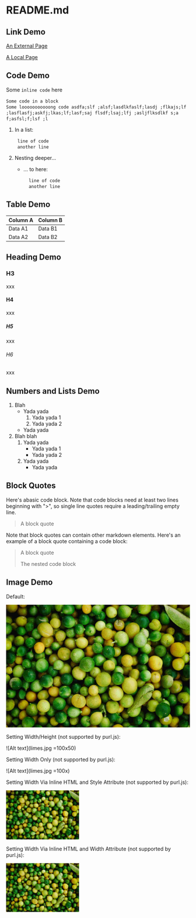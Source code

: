 README.md
================

Link Demo
----------------

[An External Page](https://daringfireball.net/projects/markdown/syntax)

[A Local Page](other-page.md)

Code Demo
----------------

Some ```inline code``` here

	Some code in a block
	Some looooooooooong code asdfa;slf ;alsf;lasdlkfaslf;lasdj ;flkajs;lf ;lasflasfj;askfj;lkas;lf;lasf;saj flsdf;lsaj;lfj ;asljflksdlkf s;a f;asfsl;f;lsf ;l

1. In a list:

		line of code
		another line

1. Nesting deeper...

	* ... to here:

			line of code
			another line

Table Demo
----------------

| Column A | Column B |
| -------- | -------- |
| Data A1  | Data B1  |
| Data A2  | Data B2  |


Heading Demo
----------------

### H3

xxx

#### H4

xxx

##### H5

xxx

###### H6

xxx


Numbers and Lists Demo
----------------

1. Blah
	* Yada yada
		1. Yada yada 1
		1. Yada yada 2
	* Yada yada
1. Blah blah
	1. Yada yada
		* Yada yada 1
		* Yada yada 2
	1. Yada yada
		* Yada yada

Block Quotes
----------------

Here's abasic code block. Note that code blocks need at least two lines beginning with ">",
so single line quotes require a leading/trailing empty line.

> A block quote
> 

Note that block quotes can contain other markdown elements. Here's an example of a block quote containing a code block:

> 
> A block quote
>
> 	The nested code block
> 

Image Demo
----------------

Default:

![Alt text](limes.jpg)

Setting Width/Height (not supported by purl.js):

![Alt text](limes.jpg =100x50)

Setting Width Only (not supported by purl.js):

![Alt text](limes.jpg =100x)

Setting Width Via Inline HTML and Style Attribute (not supported by purl.js):

<img src="limes.jpg" alt="Alt text" style="width: 200px;"/>

Setting Width Via Inline HTML and Width Attribute (not supported by purl.js):

<img src="limes.jpg" alt="Alt text" width="200px"/>

